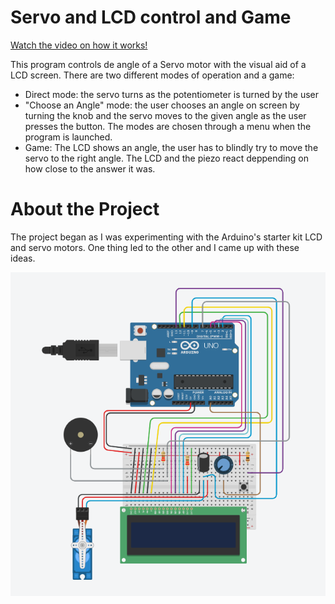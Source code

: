 # Servo and LCD control and Game

[Watch the video on how it works!](https://youtu.be/JDovxB1pBcY?si=WZspQk5vK7sHAYz4)

This program controls de angle of a Servo motor with the visual aid of a LCD screen. There are two different modes of operation and a game:
- Direct mode: the servo turns as the potentiometer is turned by the user
- "Choose an Angle" mode: the user chooses an angle on screen by turning the knob and the servo moves to the given angle as the user presses the button. The modes are chosen through a menu when the program is launched.
- Game: The LCD shows an angle, the user has to blindly try to move the servo to the right angle. The LCD and the piezo react deppending on how close to the answer it was.

# About the Project

The project began as I was experimenting with the Arduino's starter kit LCD and servo motors. One thing led to the other and I came up with these ideas.


![Esquema](https://github.com/rodrigof21/ServoAndLCDControl/blob/main/ServoAndLCD/Schematics/AlteracaoparaJogo.png)
